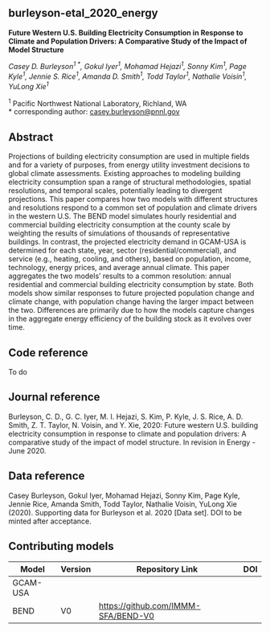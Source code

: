 ## burleyson-etal_2020_energy
>
__Future Western U.S. Building Electricity Consumption in Response to Climate and Population Drivers: A Comparative Study of the Impact of Model Structure__
>
*Casey D. Burleyson<sup>1 \*</sup>, Gokul Iyer<sup>1</sup>, Mohamad Hejazi<sup>1</sup>, Sonny Kim<sup>1</sup>, Page Kyle<sup>1</sup>, Jennie S. Rice<sup>1</sup>, Amanda D. Smith<sup>1</sup>, Todd Taylor<sup>1</sup>, Nathalie Voisin<sup>1</sup>, YuLong Xie<sup>1</sup>* 
>
<sup>1</sup> Pacific Northwest National Laboratory, Richland, WA  
\* corresponding author: casey.burleyson@pnnl.gov
>
## Abstract
Projections of building electricity consumption are used in multiple fields and for a variety of purposes, from energy utility investment decisions to global climate assessments. Existing approaches to modeling building electricity consumption span a range of structural methodologies, spatial resolutions, and temporal scales, potentially leading to divergent projections. This paper compares how two models with different structures and resolutions respond to a common set of population and climate drivers in the western U.S. The BEND model simulates hourly residential and commercial building electricity consumption at the county scale by weighting the results of simulations of thousands of representative buildings. In contrast, the projected electricity demand in GCAM-USA is determined for each state, year, sector (residential/commercial), and service (e.g., heating, cooling, and others), based on population, income, technology, energy prices, and average annual climate. This paper aggregates the two models’ results to a common resolution: annual residential and commercial building electricity consumption by state. Both models show similar responses to future projected population change and climate change, with population change having the larger impact between the two. Differences are primarily due to how the models capture changes in the aggregate energy efficiency of the building stock as it evolves over time.
>
## Code reference
To do
>
## Journal reference
Burleyson, C. D., G. C. Iyer, M. I. Hejazi, S. Kim, P. Kyle, J. S. Rice, A. D. Smith, Z. T. Taylor, N. Voisin, and Y. Xie, 2020: Future western U.S. building electricity consumption in response to climate and population drivers: A comparative study of the impact of model structure. In revision in Energy - June 2020.
>
## Data reference
>
Casey Burleyson, Gokul Iyer, Mohamad Hejazi, Sonny Kim, Page Kyle, Jennie Rice, Amanda Smith, Todd Taylor, Nathalie Voisin, YuLong Xie (2020). Supporting data for Burleyson et al. 2020 [Data set]. DOI to be minted after acceptance.
>
## Contributing models
| Model | Version | Repository Link | DOI |
|-------|---------|-----------------|-----|
| GCAM-USA | <version> | <link to code repository> | <link to DOI dataset> |
| BEND | V0 | https://github.com/IMMM-SFA/BEND-V0 | <link to DOI dataset> |
